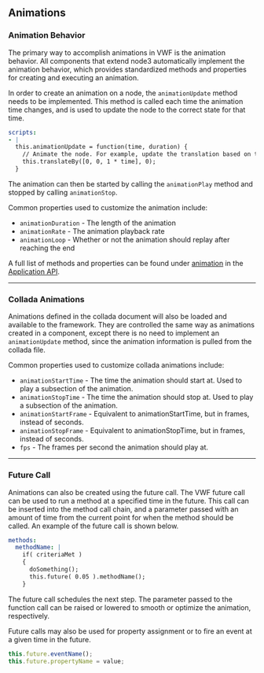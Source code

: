 ## <a name="animations">Animations</a>

### Animation Behavior

The primary way to accomplish animations in VWF is the animation behavior. All components that extend node3 automatically implement the animation behavior, which provides standardized methods and properties for creating and executing an animation. 

In order to create an animation on a node, the <code>animationUpdate</code> method needs to be implemented. This method is called each time the animation time changes, and is used to update the node to the correct state for that time.

```yaml
scripts:
- |
  this.animationUpdate = function(time, duration) {
    // Animate the node. For example, update the translation based on the time
    this.translateBy([0, 0, 1 * time], 0);
  }
```

The animation can then be started by calling the <code>animationPlay</code> method and stopped by calling <code>animationStop</code>.

Common properties used to customize the animation include:

* <code>animationDuration</code> - The length of the animation
* <code>animationRate</code> - The animation playback rate
* <code>animationLoop</code> - Whether or not the animation should replay after reaching the end

A full list of methods and properties can be found under [animation](http://demo.virtual.wf/web/docs/jsdoc_cmp/symbols/animation.vwf.html) in the [Application API](#application-api).

-------------------

### Collada Animations

Animations defined in the collada document will also be loaded and available to the framework. They are controlled the same way as animations created in a component, except there is no need to implement an <code>animationUpdate</code> method, since the animation information is pulled from the collada file.

Common properties used to customize collada animations include:

* <code>animationStartTime</code> - The time the animation should start at. Used to play a subsection of the animation.
* <code>animationStopTime</code> - The time the animation should stop at. Used to play a subsection of the animation.
* <code>animationStartFrame</code> - Equivalent to animationStartTime, but in frames, instead of seconds.
* <code>animationStopFrame</code> - Equivalent to animationStopTime, but in frames, instead of seconds.
* <code>fps</code> - The frames per second the animation should play at.

-------------------

### Future Call

Animations can also be created using the future call. The VWF future call can be used to run a method at a specified time in the future. This call can be inserted into the method call chain, and a parameter passed with an amount of time from the current point for when the method should be called. An example of the future call is shown below. 

```yaml
methods:
  methodName: |
    if( criteriaMet )
    {
      doSomething();
      this.future( 0.05 ).methodName();
    }
```

The future call schedules the next step. The parameter passed to the function call can be raised or lowered to smooth or optimize the animation, respectively.

Future calls may also be used for property assignment or to fire an event at a given time in the future.

```javascript
this.future.eventName();
this.future.propertyName = value;
```
